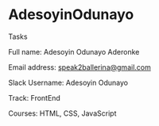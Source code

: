 # AdesoyinOdunayo
Tasks

Full name: Adesoyin Odunayo Aderonke

Email address: speak2ballerina@gmail.com

Slack Username: Adesoyin Odunayo

Track: FrontEnd

Courses: HTML, CSS, JavaScript
